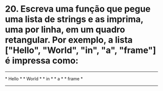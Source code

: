 # 20. Escreva uma função que pegue uma lista de strings e as imprima, uma por linha, em um quadro retangular. Por exemplo, a lista ["Hello", "World", "in", "a", "frame"] é impressa como: 

********* 
\* Hello * 
\* World * 
\* in * 
\* a * 
\* frame * 
********* 
